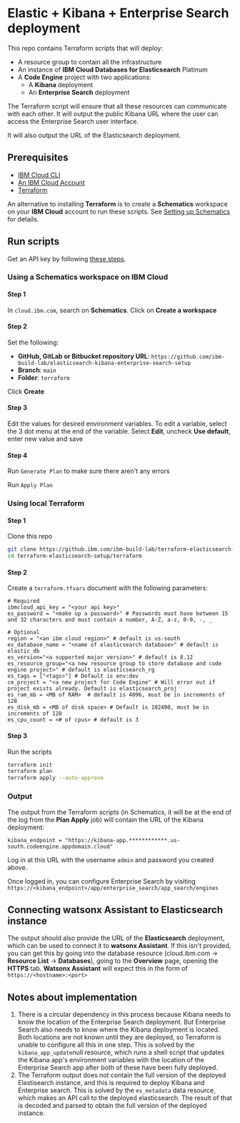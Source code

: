 # Elastic + Kibana + Enterprise Search deployment

This repo contains Terraform scripts that will deploy:

- A resource group to contain all the infrastructure
- An instance of **IBM Cloud Databases for Elasticsearch** Platinum
- A **Code Engine** project with two applications:
    - A **Kibana** deployment
    - An **Enterprise Search** deployment

The Terraform script will ensure that all these resources can communicate with each other. It will output the public Kibana URL where the user can access the Enterprise Search user interface.

It will also output the URL of the Elasticsearch deployment.

## Prerequisites

- [IBM Cloud CLI](https://cloud.ibm.com/docs/cli?topic=cli-getting-started)
- [An IBM Cloud Account](https://cloud.ibm.com/registration)
- [Terraform](https://www.terraform.io/)

An alternative to installing **Terraform** is to create a **Schematics** workspace on your **IBM Cloud** account to run these scripts. See [Setting up Schematics](https://cloud.ibm.com/docs/schematics?topic=schematics-sch-create-wks&interface=ui) for details.
## Run scripts
Get an API key by following [these steps](https://cloud.ibm.com/docs/account?topic=account-userapikey&interface=ui#create_user_key).


### Using a Schematics workspace on IBM Cloud

#### Step 1 

In `cloud.ibm.com`, search on **Schematics**.  Click on **Create a workspace**

#### Step 2 

Set the following:
- **GitHub, GitLab or Bitbucket repository URL**: `https://github.com/ibm-build-lab/elasticsearch-kibana-enterprise-search-setup`
- **Branch**: `main`
- **Folder**: `terraform` 

Click **Create**
#### Step 3

Edit the values for desired environment variables. To edit a variable, select the 3 dot menu at the end of the variable. Select **Edit**, uncheck **Use default**, enter new value and save
#### Step 4
Run `Generate Plan` to make sure there aren't any errors

Run `Apply Plan`

### Using local Terraform 

#### Step 1

Clone this repo

```sh
git clone https://github.ibm.com/ibm-build-lab/terraform-elasticsearch-setup.git
cd terraform-elasticsearch-setup/terraform
```

#### Step 2

Create a `terraform.tfvars` document with the following parameters:

```
# Required
ibmcloud_api_key = "<your api key>"
es_password = "<make up a password>" # Passwords must have between 15 and 32 characters and must contain a number, A-Z, a-z, 0-9, -, _

# Optional
region = "<an ibm cloud region>" # default is us-south
es_database_name = "<name of elasticsearch database>" # default is elastic_db
es_version="<a supported major version>" # default is 8.12
es_resource_group="<a new resource group to store database and code engine project>" # default is elasticsearch_rg
es_tags = ["<tags>"] # Default is env:dev
ce_project = "<a new project for Code Engine" # Will error out if project exists already. Default is elasticsearch_proj
es_ram_mb = <MB of RAM>  # default is 4096, must be in increments of 128
es_disk_mb = <MB of disk space> # Default is 102400, must be in increments of 128
es_cpu_count = <# of cpus> # default is 3
```

#### Step 3

Run the scripts
```sh
terraform init
terraform plan
terraform apply --auto-approve
```

### Output

The output from the Terraform scripts (in Schematics, it will be at the end of the log from the **Plan Apply** job) will contain the URL of the Kibana deployment:

```
kibana_endpoint = "https://kibana-app.************.us-south.codeengine.appdomain.cloud"
```

Log in at this URL with the username `admin` and password you created above.

Once logged in, you can configure Enterprise Search by visiting `https://<kibana_endpoint>/app/enterprise_search/app_search/engines`

## Connecting watsonx Assistant to Elasticsearch instance
The output should also provide the URL of the **Elasticsearch** deployment, which can be used to connect it to **watsonx Assistant**. If this isn't provided, you can get this by going into the database resource (cloud.ibm.com -> **Resource List** -> **Databases**), going to the **Overview** page, opening the **HTTPS** tab. **Watsonx Assistant** will expect this in the form of `https://<hostname>:<port>`

## Notes about implementation

1. There is a circular dependency in this process because Kibana needs to know the location of the Enterprise Search deployment. But Enterprise Search also needs to know where the Kibana deployment is located. Both locations are not known until they are deployed, so Terraform is unable to configure all this in one step. This is solved by the `kibana_app_update`null resource, which runs a shell script that updates the Kibana app's environment variables with the location of the Enterprise Search app after both of these have been fully deployed. 
2. The Terraform output does not contain the full version of the deployed Elastisearch instance, and this is required to deploy Kibana and Enterprise search. This is solved by the `es_metadata` data resource, which makes an API call to the deployed elasticsearch. The result of that is decoded and parsed to obtain the full version of the deployed instance. 
